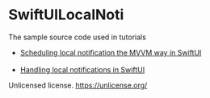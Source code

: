 # SwiftUILocalNoti
The sample source code used in tutorials 
<ul>
<li><a href="https://blog.techchee.com/scheduling-local-notification-swiftui/" target=_blank>Scheduling local notification the MVVM way in SwiftUI</li><br/>
<li><a href="https://blog.techchee.com/handling-local-notification-in-swiftui/" target=_blank>Handling local notifications in SwiftUI</a></li>
</ul>

Unlicensed license. https://unlicense.org/
